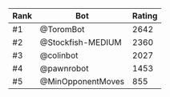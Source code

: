 Rank|Bot|Rating
---|---|---
#1|@ToromBot|2642
#2|@Stockfish-MEDIUM|2360
#3|@colinbot|2027
#4|@pawnrobot|1453
#5|@MinOpponentMoves|855
